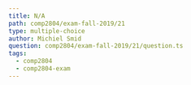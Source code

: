 ```yaml
---
title: N/A
path: comp2804/exam-fall-2019/21
type: multiple-choice
author: Michiel Smid
question: comp2804/exam-fall-2019/21/question.ts
tags:
  - comp2804
  - comp2804-exam
---
```

